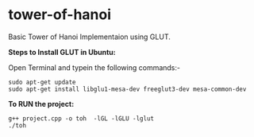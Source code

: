 # tower-of-hanoi
Basic Tower of Hanoi Implementaion using GLUT.

__Steps to Install GLUT in Ubuntu:__

Open Terminal and typein the following commands:-

```
sudo apt-get update
sudo apt-get install libglu1-mesa-dev freeglut3-dev mesa-common-dev

```

__To RUN the project:__
```
g++ project.cpp -o toh  -lGL -lGLU -lglut
./toh
```    
